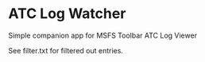 # ATC Log Watcher

Simple companion app for MSFS Toolbar ATC Log Viewer

See filter.txt for filtered out entries.
